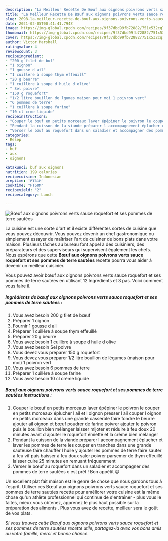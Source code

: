 ```yaml
---
description: "La Meilleur Recette De Bœuf aux oignons poivrons verts sauce roquefort et ses pommes de terre sautées"
title: "La Meilleur Recette De Bœuf aux oignons poivrons verts sauce roquefort et ses pommes de terre sautées"
slug: 2098-la-meilleur-recette-de-bouf-aux-oignons-poivrons-verts-sauce-roquefort-et-ses-pommes-de-terre-sautees
date: 2021-02-05T00:41:41.794Z
image: https://img-global.cpcdn.com/recipes/9f37dbd99fb72882/751x532cq70/boeuf-aux-oignons-poivrons-verts-sauce-roquefort-et-ses-pommes-de-terre-sautees-photo-principale-de-la-recette.jpg
thumbnail: https://img-global.cpcdn.com/recipes/9f37dbd99fb72882/751x532cq70/boeuf-aux-oignons-poivrons-verts-sauce-roquefort-et-ses-pommes-de-terre-sautees-photo-principale-de-la-recette.jpg
cover: https://img-global.cpcdn.com/recipes/9f37dbd99fb72882/751x532cq70/boeuf-aux-oignons-poivrons-verts-sauce-roquefort-et-ses-pommes-de-terre-sautees-photo-principale-de-la-recette.jpg
author: Victor Marshall
ratingvalue: 4
reviewcount: 3
recipeingredient:
- "200 g filet de buf"
- "1 oignon"
- "1 gousse d ail"
- "1 cuillère à soupe thym effeuill"
- "20 g beurre"
- "1 cuillère à soupe d huile d olive"
- " Sel poivre"
- "150 g roquefort"
- "1/2 litre bouillon de lgumes maison pour moi 1 poivron vert"
- "6 pommes de terre"
- "1 cuillère à soupe farine"
- "10 cl crme liquide"
recipeinstructions:
- "Couper le bœuf en petits morceaux laver épépiner le poivron le couper en petits morceaux éplucher l ail et l oignon presser l ail couper l oignon en petits morceaux dans une grande casserole faire fondre le beurre ajouter ail oignon et bœuf poudrer de farine poivrer ajouter le poivron puis le bouillon bien mélanger laisser mijoter et réduire à feu doux 20 minutes avant d ajouter le roquefort émietté et la crème bien mélanger"
- "Pendant la cuisson de la viande préparer l accompagnement éplucher et laver les pommes de terre les couper en tranches dans une grande sauteuse faire chauffer l huile y ajouter les pommes de terre faire sauter à feu vif puis baisser à feu doux saler poivrer parsemer de thym effeuillé laisser cuire 25 minutes en remuant fréquemment"
- "Verser le bœuf au roquefort dans un saladier et accompagner des pommes de terre sautées c est prêt ! Bon appétit 😋"
categories:
- Resep
tags:
- buf
- aux
- oignons

katakunci: buf aux oignons 
nutrition: 199 calories
recipecuisine: Indonesian
preptime: "PT31M"
cooktime: "PT60M"
recipeyield: "2"
recipecategory: Lunch

---
```



![Bœuf aux oignons poivrons verts sauce roquefort et ses pommes de terre sautées](https://img-global.cpcdn.com/recipes/9f37dbd99fb72882/751x532cq70/boeuf-aux-oignons-poivrons-verts-sauce-roquefort-et-ses-pommes-de-terre-sautees-photo-principale-de-la-recette.jpg)

La cuisine est une sorte d'art et il existe différentes sortes de cuisine que vous pouvez découvrir. Vous pouvez devenir un chef gastronomique ou simplement essayer de maîtriser l'art de cuisiner de bons plats dans votre maison. Plusieurs tâches au bureau font appel à des cuisiniers, des préparateurs et des superviseurs qui supervisent également les chefs. Nous espérons que cette <strong> Bœuf aux oignons poivrons verts sauce roquefort et ses pommes de terre sautées </strong> recette pourra vous aider à devenir un meilleur cuisinier.

<!--inarticleads1-->

Vous pouvez avoir bœuf aux oignons poivrons verts sauce roquefort et ses pommes de terre sautées en utilisant 12 Ingrédients et 3 pas. Voici comment vous faire il.

##### Ingrédients de bœuf aux oignons poivrons verts sauce roquefort et ses pommes de terre sautées :

1. Vous avez besoin 200 g filet de bœuf
1. Préparer 1 oignon
1. Fournir 1 gousse d ail
1. Préparer 1 cuillère à soupe thym effeuillé
1. Préparer 20 g beurre
1. Vous avez besoin 1 cuillère à soupe d huile d olive
1. Vous avez besoin  Sel poivre
1. Vous devez vous préparer 150 g roquefort
1. Vous devez vous préparer 1/2 litre bouillon de légumes (maison pour moi) 1 poivron vert
1. Vous avez besoin 6 pommes de terre
1. Préparer 1 cuillère à soupe farine
1. Vous avez besoin 10 cl crème liquide




<!--inarticleads2-->

##### Bœuf aux oignons poivrons verts sauce roquefort et ses pommes de terre sautées instructions :

1. Couper le bœuf en petits morceaux laver épépiner le poivron le couper en petits morceaux éplucher l ail et l oignon presser l ail couper l oignon en petits morceaux dans une grande casserole faire fondre le beurre ajouter ail oignon et bœuf poudrer de farine poivrer ajouter le poivron puis le bouillon bien mélanger laisser mijoter et réduire à feu doux 20 minutes avant d ajouter le roquefort émietté et la crème bien mélanger
1. Pendant la cuisson de la viande préparer l accompagnement éplucher et laver les pommes de terre les couper en tranches dans une grande sauteuse faire chauffer l huile y ajouter les pommes de terre faire sauter à feu vif puis baisser à feu doux saler poivrer parsemer de thym effeuillé laisser cuire 25 minutes en remuant fréquemment
1. Verser le bœuf au roquefort dans un saladier et accompagner des pommes de terre sautées c est prêt ! Bon appétit 😋




<!--inarticleads1-->

<p>
Un excellent plat fait maison est le genre de chose que nous gardons tous à l'esprit. Utiliser ces Bœuf aux oignons poivrons verts sauce roquefort et ses pommes de terre sautées recette pour améliorer votre cuisine est la même chose qu'un athlète professionnel qui continue de s'entraîner - plus vous le faites, mieux vous obtenez, apprenez le plus haut possible sur la préparation des aliments . Plus vous avez de recette, meilleur sera le goût de vos plats.
</p>

<p>
<i>Si vous trouvez cette Bœuf aux oignons poivrons verts sauce roquefort et ses pommes de terre sautées recette utile, partagez-la avec vos bons amis ou votre famille, merci et bonne chance.</i>
</p>
